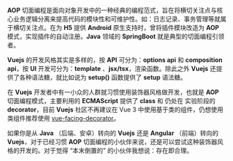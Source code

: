 **AOP** 切面编程是面向对象开发中的一种经典的编程范式，旨在将横切关注点与核心业务逻辑分离来提高代码的模块性和可维护性。如：日志记录、事务管理等就属于横切关注点。在为 **H5** 提供 **Android** 原生支持时，曾将插件模块改造为 **AOP** 模式，实现插件的自动注册。**Java** 领域的 **SpringBoot** 就是典型的切面编程引领者。

**Vuejs** 的开发风格其实是多样的，按 **API** 可分为：**options api** 和 **composition api**，按 **UI** 开发可分为：**template** 、**jsx/tsx**，渲染函数。除此之外 **Vuejs** 还提供了各种语法糖，就比如说为 **setup()** 函数提供了 **setup** 语法糖。

在 **Vuejs** 开发者中有一小众的人群就习惯使用装饰器风格做开发，也就是 **AOP** 切面编程模式，主要利用的 **ECMAScript** 提供了 **class** 和 仍处在 实验阶段的 **decorator**，目前 **Vuejs** 社区不再建议在 Vue 3 中使用基于类的组件，仍想使用类组件推荐使用 [vue-facing-decorator](https://github.com/facing-dev/vue-facing-decorator)。

如果你是从 **Java** （后端、安卓）转向的 **Vuejs** 还是 **Angular** （前端）转向的 **Vuejs**，对于已经习惯 **AOP** 切面编程的小伙伴来说，还是可以尝试这种装饰器风格的开发的。对于觉得 “本末倒置的” 的小伙伴我想说：存在即合理。

